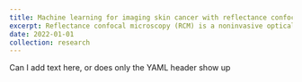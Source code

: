 ```yaml
---
title: Machine learning for imaging skin cancer with reflectance confocal microscopy
excerpt: Reflectance confocal microscopy (RCM) is a noninvasive optical imaging modality capable of achieving cellular resolution that is currently used to rapidly diagnose skin cancer. I'm working on developing machine learning algorithms that will make it possible for the next generation of RCM microscopes smaller, faster, and cheaper. <br><img src='images/exampleRCMImage.png', alt=RCM image of skin><br>
date: 2022-01-01
collection: research
---
```


Can I add text here, or does only the YAML header show up
